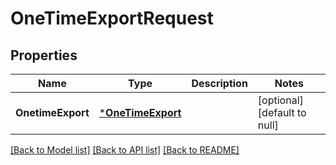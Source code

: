 # OneTimeExportRequest

## Properties
Name | Type | Description | Notes
------------ | ------------- | ------------- | -------------
**OnetimeExport** | [***OneTimeExport**](OneTimeExport.md) |  | [optional] [default to null]

[[Back to Model list]](../README.md#documentation-for-models) [[Back to API list]](../README.md#documentation-for-api-endpoints) [[Back to README]](../README.md)

